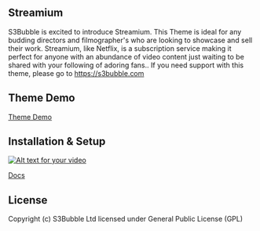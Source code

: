 ## Streamium

S3Bubble is excited to introduce Streamium. This Theme is ideal for any budding directors and filmographer's who are looking to showcase and sell their work. Streamium, like Netflix, is a subscription service making it perfect for anyone with an abundance of video content just waiting to be shared with your following of adoring fans.. If you need support with this theme, please go to https://s3bubble.com

## Theme Demo

[Theme Demo](http://streamium.s3bubble.com/)

## Installation & Setup

[![Alt text for your video](http://img.youtube.com/vi/T-D1KVIuvjA/0.jpg)](http://www.youtube.com/watch?v=T-D1KVIuvjA)

[Docs](https://s3bubble.com/wp_themes/streamium-netflix-style-wordpress-theme/)

## License

Copyright (c) S3Bubble Ltd licensed under General Public License (GPL)